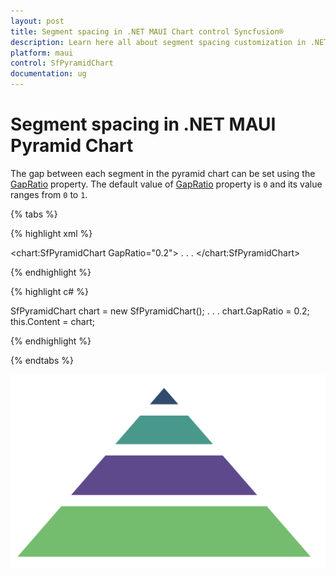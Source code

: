 ```yaml
---
layout: post
title: Segment spacing in .NET MAUI Chart control Syncfusion®
description: Learn here all about segment spacing customization in .NET MAUI Chart (SfPyramidChart), its elements and more.
platform: maui
control: SfPyramidChart
documentation: ug
---
```


# Segment spacing in .NET MAUI Pyramid Chart

The gap between each segment in the pyramid chart can be set using the [GapRatio](https://help.syncfusion.com/cr/maui/Syncfusion.Maui.Charts.SfPyramidChart.html#Syncfusion_Maui_Charts_SfPyramidChart_GapRatio) property. The default value of [GapRatio](https://help.syncfusion.com/cr/maui/Syncfusion.Maui.Charts.SfPyramidChart.html#Syncfusion_Maui_Charts_SfPyramidChart_GapRatio) property is `0` and its value ranges from `0` to `1`.

{% tabs %}

{% highlight xml %}

<chart:SfPyramidChart GapRatio="0.2">
. . .
</chart:SfPyramidChart>

{% endhighlight %}

{% highlight c# %}

SfPyramidChart chart = new SfPyramidChart();
. . .
chart.GapRatio = 0.2;
this.Content = chart;

{% endhighlight %}

{% endtabs %}

![Segment spacing in MAUI Chart](Segment_Spacing_images/MAUI_spacing_chart.png)
